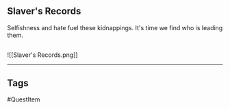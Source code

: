 ## Slaver's Records
Selfishness and hate fuel these kidnappings. 
It's time we find who is leading them.
## 
![[Slaver's Records.png]]

---
## Tags
#QuestItem